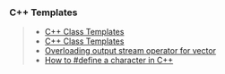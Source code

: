 ### C++ Templates
> - [C++ Class Templates](https://www.programiz.com/cpp-programming/class-templates)
> - [C++ Class Templates](https://www.programiz.com/cpp-programming/class-templates)
> - [Overloading output stream operator for vector<T>](https://stackoverflow.com/questions/4077609/overloading-output-stream-operator-for-vectort#4077759)
> - [How to #define a character in C++](https://stackoverflow.com/questions/35105468/how-to-define-a-character-in-c)